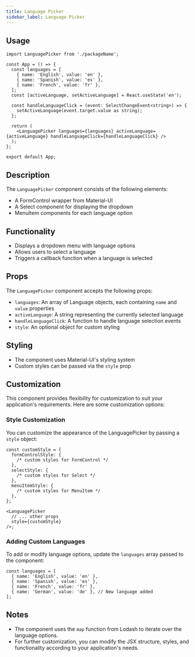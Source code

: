 ```yaml
---
title: Language Picker
sidebar_label: Language Picker
---
```


## Usage

```tsx
import LanguagePicker from './packageName';

const App = () => {
  const languages = [
    { name: 'English', value: 'en' },
    { name: 'Spanish', value: 'es' },
    { name: 'French', value: 'fr' },
  ];
  const [activeLanguage, setActiveLanguage] = React.useState('en');

  const handleLanguageClick = (event: SelectChangeEvent<string>) => {
    setActiveLanguage(event.target.value as string);
  };

  return (
    <LanguagePicker languages={languages} activeLanguage={activeLanguage} handleLanguageClick={handleLanguageClick} />
  );
};

export default App;
```

## Description

The `LanguagePicker` component consists of the following elements:

- A FormControl wrapper from Material-UI
- A Select component for displaying the dropdown
- MenuItem components for each language option

## Functionality

- Displays a dropdown menu with language options
- Allows users to select a language
- Triggers a callback function when a language is selected

## Props

The `LanguagePicker` component accepts the following props:

- `languages`: An array of Language objects, each containing `name` and `value` properties
- `activeLanguage`: A string representing the currently selected language
- `handleLanguageClick`: A function to handle language selection events
- `style`: An optional object for custom styling

## Styling

- The component uses Material-UI's styling system
- Custom styles can be passed via the `style` prop

## Customization

This component provides flexibility for customization to suit your application's requirements. Here are some customization options:

### Style Customization

You can customize the appearance of the LanguagePicker by passing a `style` object:

```tsx
const customStyle = {
  formControlStyle: {
    /* custom styles for FormControl */
  },
  selectStyle: {
    /* custom styles for Select */
  },
  menuItemStyle: {
    /* custom styles for MenuItem */
  },
};

<LanguagePicker
  // ... other props
  style={customStyle}
/>;
```

### Adding Custom Languages

To add or modify language options, update the `languages` array passed to the component:

```tsx
const languages = [
  { name: 'English', value: 'en' },
  { name: 'Spanish', value: 'es' },
  { name: 'French', value: 'fr' },
  { name: 'German', value: 'de' }, // New language added
];
```

## Notes

- The component uses the `map` function from Lodash to iterate over the language options.
- For further customization, you can modify the JSX structure, styles, and functionality according to your application's needs.
